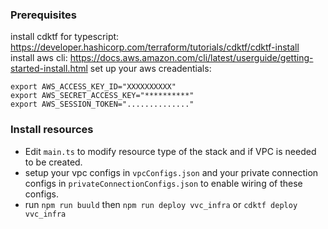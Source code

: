 ### Prerequisites
install cdktf for typescript: https://developer.hashicorp.com/terraform/tutorials/cdktf/cdktf-install
install aws cli: https://docs.aws.amazon.com/cli/latest/userguide/getting-started-install.html
set up your aws creadentials: 
```
export AWS_ACCESS_KEY_ID="XXXXXXXXXX"
export AWS_SECRET_ACCESS_KEY="**********"
export AWS_SESSION_TOKEN=".............."
```

### Install resources
- Edit `main.ts` to modify resource type of the stack and if VPC is needed to be created. 
- setup your vpc configs in `vpcConfigs.json` and your private connection configs in `privateConnectionConfigs.json` to enable wiring of these configs.
- run `npm run buuld` then `npm run deploy vvc_infra` or `cdktf deploy vvc_infra`
